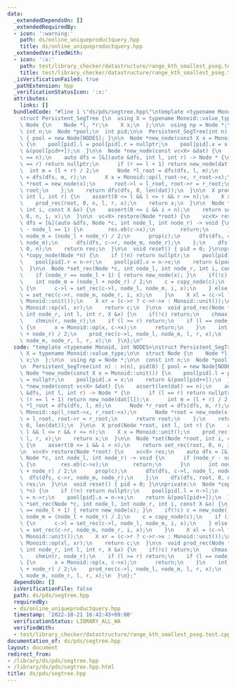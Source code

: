 ```yaml
---
data:
  _extendedDependsOn: []
  _extendedRequiredBy:
  - icon: ':warning:'
    path: ds/online_uniqueproductquery.hpp
    title: ds/online_uniqueproductquery.hpp
  _extendedVerifiedWith:
  - icon: ':x:'
    path: test/library_checker/datastructure/range_kth_smallest_pseg.test.cpp
    title: test/library_checker/datastructure/range_kth_smallest_pseg.test.cpp
  _isVerificationFailed: true
  _pathExtension: hpp
  _verificationStatusIcon: ':x:'
  attributes:
    links: []
  bundledCode: "#line 1 \"ds/pds/segtree.hpp\"\ntemplate <typename Monoid, int NODES>\n\
    struct Persistent_SegTree {\n  using X = typename Monoid::value_type;\n\n  struct\
    \ Node {\n    Node *l, *r;\n    X x;\n  };\n\n  using np = Node *;\n\n  const\
    \ int n;\n  Node *pool;\n  int pid;\n\n  Persistent_SegTree(int n) : n(n), pid(0)\
    \ { pool = new Node[NODES]; }\n\n  Node *new_node(const X x = Monoid::unit())\
    \ {\n    pool[pid].l = pool[pid].r = nullptr;\n    pool[pid].x = x;\n    return\
    \ &(pool[pid++]);\n  }\n\n  Node *new_node(const vc<X> &dat) {\n    assert(len(dat)\
    \ == n);\n    auto dfs = [&](auto &dfs, int l, int r) -> Node * {\n      if (l\
    \ == r) return nullptr;\n      if (r == l + 1) return new_node(dat[l]);\n    \
    \  int m = (l + r) / 2;\n      Node *l_root = dfs(dfs, l, m);\n      Node *r_root\
    \ = dfs(dfs, m, r);\n      X x = Monoid::op(l_root->x, r_root->x);\n      Node\
    \ *root = new_node(x);\n      root->l = l_root, root->r = r_root;\n      return\
    \ root;\n    };\n    return dfs(dfs, 0, len(dat));\n  }\n\n  X prod(Node *root,\
    \ int l, int r) {\n    assert(0 <= l && l <= r && r <= n);\n    X x = Monoid::unit();\n\
    \    prod_rec(root, 0, n, l, r, x);\n    return x;\n  }\n\n  Node *set(Node *root,\
    \ int i, const X &x) {\n    assert(0 <= i && i < n);\n    return set_rec(root,\
    \ 0, n, i, x);\n  }\n\n  vc<X> restore(Node *root) {\n    vc<X> res;\n    auto\
    \ dfs = [&](auto &dfs, Node *c, int node_l, int node_r) -> void {\n      if (node_r\
    \ - node_l == 1) {\n        res.eb(c->x);\n        return;\n      }\n      int\
    \ node_m = (node_l + node_r) / 2;\n      prop(c);\n      dfs(dfs, c->l, node_l,\
    \ node_m);\n      dfs(dfs, c->r, node_m, node_r);\n    };\n    dfs(dfs, root,\
    \ 0, n);\n    return res;\n  }\n\n  void reset() { pid = 0; }\n\nprivate:\n  Node\
    \ *copy_node(Node *n) {\n    if (!n) return nullptr;\n    pool[pid].l = n->l;\n\
    \    pool[pid].r = n->r;\n    pool[pid].x = n->x;\n    return &(pool[pid++]);\n\
    \  }\n\n  Node *set_rec(Node *c, int node_l, int node_r, int i, const X &x) {\n\
    \    if (node_r == node_l + 1) { return new_node(x); }\n    if(!c) c = new_node();\n\
    \    int node_m = (node_l + node_r) / 2;\n    c = copy_node(c);\n    if (i < node_m)\
    \ {\n      c->l = set_rec(c->l, node_l, node_m, i, x);\n    } else {\n      c->r\
    \ = set_rec(c->r, node_m, node_r, i, x);\n    }\n    X xl = (c->l ? c->l->x :\
    \ Monoid::unit());\n    X xr = (c->r ? c->r->x : Monoid::unit());\n    c->x =\
    \ Monoid::op(xl, xr);\n    return c;\n  }\n\n  void prod_rec(Node *c, int node_l,\
    \ int node_r, int l, int r, X &x) {\n    if(!c) return;\n    chmax(l, node_l);\n\
    \    chmin(r, node_r);\n    if (l >= r) return;\n    if (l == node_l && r == node_r)\
    \ {\n      x = Monoid::op(x, c->x);\n      return;\n    }\n    int node_m = (node_l\
    \ + node_r) / 2;\n    prod_rec(c->l, node_l, node_m, l, r, x);\n    prod_rec(c->r,\
    \ node_m, node_r, l, r, x);\n  }\n};\n"
  code: "template <typename Monoid, int NODES>\nstruct Persistent_SegTree {\n  using\
    \ X = typename Monoid::value_type;\n\n  struct Node {\n    Node *l, *r;\n    X\
    \ x;\n  };\n\n  using np = Node *;\n\n  const int n;\n  Node *pool;\n  int pid;\n\
    \n  Persistent_SegTree(int n) : n(n), pid(0) { pool = new Node[NODES]; }\n\n \
    \ Node *new_node(const X x = Monoid::unit()) {\n    pool[pid].l = pool[pid].r\
    \ = nullptr;\n    pool[pid].x = x;\n    return &(pool[pid++]);\n  }\n\n  Node\
    \ *new_node(const vc<X> &dat) {\n    assert(len(dat) == n);\n    auto dfs = [&](auto\
    \ &dfs, int l, int r) -> Node * {\n      if (l == r) return nullptr;\n      if\
    \ (r == l + 1) return new_node(dat[l]);\n      int m = (l + r) / 2;\n      Node\
    \ *l_root = dfs(dfs, l, m);\n      Node *r_root = dfs(dfs, m, r);\n      X x =\
    \ Monoid::op(l_root->x, r_root->x);\n      Node *root = new_node(x);\n      root->l\
    \ = l_root, root->r = r_root;\n      return root;\n    };\n    return dfs(dfs,\
    \ 0, len(dat));\n  }\n\n  X prod(Node *root, int l, int r) {\n    assert(0 <=\
    \ l && l <= r && r <= n);\n    X x = Monoid::unit();\n    prod_rec(root, 0, n,\
    \ l, r, x);\n    return x;\n  }\n\n  Node *set(Node *root, int i, const X &x)\
    \ {\n    assert(0 <= i && i < n);\n    return set_rec(root, 0, n, i, x);\n  }\n\
    \n  vc<X> restore(Node *root) {\n    vc<X> res;\n    auto dfs = [&](auto &dfs,\
    \ Node *c, int node_l, int node_r) -> void {\n      if (node_r - node_l == 1)\
    \ {\n        res.eb(c->x);\n        return;\n      }\n      int node_m = (node_l\
    \ + node_r) / 2;\n      prop(c);\n      dfs(dfs, c->l, node_l, node_m);\n    \
    \  dfs(dfs, c->r, node_m, node_r);\n    };\n    dfs(dfs, root, 0, n);\n    return\
    \ res;\n  }\n\n  void reset() { pid = 0; }\n\nprivate:\n  Node *copy_node(Node\
    \ *n) {\n    if (!n) return nullptr;\n    pool[pid].l = n->l;\n    pool[pid].r\
    \ = n->r;\n    pool[pid].x = n->x;\n    return &(pool[pid++]);\n  }\n\n  Node\
    \ *set_rec(Node *c, int node_l, int node_r, int i, const X &x) {\n    if (node_r\
    \ == node_l + 1) { return new_node(x); }\n    if(!c) c = new_node();\n    int\
    \ node_m = (node_l + node_r) / 2;\n    c = copy_node(c);\n    if (i < node_m)\
    \ {\n      c->l = set_rec(c->l, node_l, node_m, i, x);\n    } else {\n      c->r\
    \ = set_rec(c->r, node_m, node_r, i, x);\n    }\n    X xl = (c->l ? c->l->x :\
    \ Monoid::unit());\n    X xr = (c->r ? c->r->x : Monoid::unit());\n    c->x =\
    \ Monoid::op(xl, xr);\n    return c;\n  }\n\n  void prod_rec(Node *c, int node_l,\
    \ int node_r, int l, int r, X &x) {\n    if(!c) return;\n    chmax(l, node_l);\n\
    \    chmin(r, node_r);\n    if (l >= r) return;\n    if (l == node_l && r == node_r)\
    \ {\n      x = Monoid::op(x, c->x);\n      return;\n    }\n    int node_m = (node_l\
    \ + node_r) / 2;\n    prod_rec(c->l, node_l, node_m, l, r, x);\n    prod_rec(c->r,\
    \ node_m, node_r, l, r, x);\n  }\n};"
  dependsOn: []
  isVerificationFile: false
  path: ds/pds/segtree.hpp
  requiredBy:
  - ds/online_uniqueproductquery.hpp
  timestamp: '2022-10-21 16:42:45+09:00'
  verificationStatus: LIBRARY_ALL_WA
  verifiedWith:
  - test/library_checker/datastructure/range_kth_smallest_pseg.test.cpp
documentation_of: ds/pds/segtree.hpp
layout: document
redirect_from:
- /library/ds/pds/segtree.hpp
- /library/ds/pds/segtree.hpp.html
title: ds/pds/segtree.hpp
---
```

